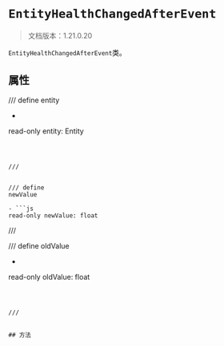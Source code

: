 # `EntityHealthChangedAfterEvent`

> 文档版本：1.21.0.20

`EntityHealthChangedAfterEvent`类。

## 属性

/// define
entity

- ```js
read-only entity: Entity
```



///


/// define
newValue

- ```js
read-only newValue: float
```



///


/// define
oldValue

- ```js
read-only oldValue: float
```



///


## 方法
